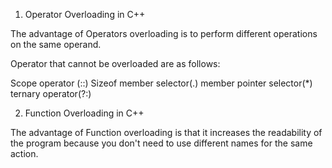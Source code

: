 1. Operator Overloading in C++

The advantage of Operators overloading is to perform different operations on the same operand.

Operator that cannot be overloaded are as follows:

Scope operator (::)
Sizeof
member selector(.)
member pointer selector(*)
ternary operator(?:)

2. Function Overloading in C++

The advantage of Function overloading is that it increases the readability of the program because you don't need to use different names for the same action.